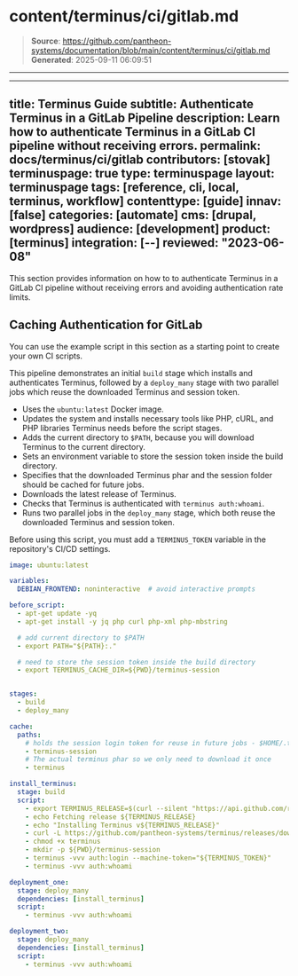 # content/terminus/ci/gitlab.md

> **Source**: https://github.com/pantheon-systems/documentation/blob/main/content/terminus/ci/gitlab.md
> **Generated**: 2025-09-11 06:09:51

---

---
title: Terminus Guide
subtitle: Authenticate Terminus in a GitLab Pipeline
description: Learn how to authenticate Terminus in a GitLab CI pipeline without receiving errors.
permalink: docs/terminus/ci/gitlab
contributors: [stovak]
terminuspage: true
type: terminuspage
layout: terminuspage
tags: [reference, cli, local, terminus, workflow]
contenttype: [guide]
innav: [false]
categories: [automate]
cms: [drupal, wordpress]
audience: [development]
product: [terminus]
integration: [--]
reviewed: "2023-06-08"
---

This section provides information on how to to authenticate Terminus in a GitLab CI pipeline without receiving errors and avoiding authentication rate limits.

## Caching Authentication for GitLab

You can use the example script in this section as a starting point to create your own CI scripts.

This pipeline demonstrates an initial `build` stage which installs and authenticates Terminus, followed by a `deploy_many` stage with two parallel jobs which reuse the downloaded Terminus and session token.

- Uses the `ubuntu:latest` Docker image.
- Updates the system and installs necessary tools like PHP, cURL, and PHP libraries Terminus needs before the script stages.
- Adds the current directory to `$PATH`, because you will download Terminus to the current directory.
- Sets an environment variable to store the session token inside the build directory.
- Specifies that the downloaded Terminus phar and the session folder should be cached for future jobs.
- Downloads the latest release of Terminus.
- Checks that Terminus is authenticated with `terminus auth:whoami`.
- Runs two parallel jobs in the `deploy_many` stage, which both reuse the downloaded Terminus and session token.


<Alert title="Note"  type="info" >

Before using this script, you must add a `TERMINUS_TOKEN` variable in the repository's CI/CD settings.

</Alert>

```yaml
image: ubuntu:latest

variables:
  DEBIAN_FRONTEND: noninteractive  # avoid interactive prompts

before_script:
  - apt-get update -yq
  - apt-get install -y jq php curl php-xml php-mbstring

  # add current directory to $PATH
  - export PATH="${PATH}:."

  # need to store the session token inside the build directory
  - export TERMINUS_CACHE_DIR=${PWD}/terminus-session


stages:
  - build
  - deploy_many

cache:
  paths:
    # holds the session login token for reuse in future jobs - $HOME/.terminus by default
    - terminus-session
    # The actual terminus phar so we only need to download it once
    - terminus

install_terminus:
  stage: build
  script:
    - export TERMINUS_RELEASE=$(curl --silent "https://api.github.com/repos/pantheon-systems/terminus/releases/latest" | jq -r .tag_name)
    - echo Fetching release ${TERMINUS_RELEASE}
    - echo "Installing Terminus v${TERMINUS_RELEASE}"
    - curl -L https://github.com/pantheon-systems/terminus/releases/download/${TERMINUS_RELEASE}/terminus.phar --output terminus
    - chmod +x terminus
    - mkdir -p ${PWD}/terminus-session
    - terminus -vvv auth:login --machine-token="${TERMINUS_TOKEN}"
    - terminus -vvv auth:whoami

deployment_one:
  stage: deploy_many
  dependencies: [install_terminus]
  script:
    - terminus -vvv auth:whoami

deployment_two:
  stage: deploy_many
  dependencies: [install_terminus]
  script:
    - terminus -vvv auth:whoami
```
